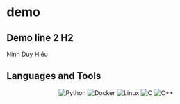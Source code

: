 # demo
## Demo line 2 H2

Ninh Duy Hiếu
## Languages and Tools

<p align="center">
  <img src="https://img.shields.io/badge/Python-3776AB?style=flat&logo=python&logoColor=white" alt="Python"/>
  <img src="https://img.shields.io/badge/Docker-2496ED?style=flat&logo=docker&logoColor=white" alt="Docker"/>
  <img src="https://img.shields.io/badge/Linux-FCC624?style=flat&logo=linux&logoColor=black" alt="Linux"/>
  <img src="https://img.shields.io/badge/C-00599C?style=flat&logo=c&logoColor=white" alt="C"/>
  <img src="https://img.shields.io/badge/C%2B%2B-00599C?style=flat&logo=c%2B%2B&logoColor=white" alt="C++"/>




